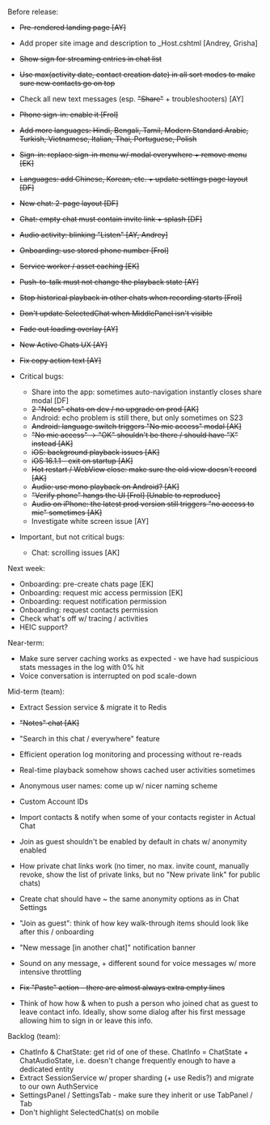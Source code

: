 Before release:
 
- ~~Pre-rendered landing page [AY]~~
- Add proper site image and description to _Host.cshtml [Andrey, Grisha]
- ~~Show <Recording> sign for streaming entries in chat list~~
- ~~Use max(activity date, contact creation date) in all sort modes to make sure new contacts go on top~~
- Check all new text messages (esp. ~~"Share"~~ + troubleshooters) [AY]
- ~~Phone sign-in: enable it [Frol]~~
- ~~Add more languages: Hindi, Bengali, Tamil, Modern Standard Arabic, Turkish, Vietnamese, Italian, Thai, Portuguese, Polish~~
- ~~Sign-in: replace sign-in menu w/ modal everywhere + remove menu [EK]~~
- ~~Languages: add Chinese, Korean, etc. + update settings page layout [DF]~~
- ~~New chat: 2-page layout [DF]~~
- ~~Chat: empty chat must contain invite link + splash [DF]~~
- ~~Audio activity: blinking "Listen" [AY, Andrey]~~
- ~~Onboarding: use stored phone number [Frol]~~
- ~~Service worker / asset caching [EK]~~
- ~~Push-to-talk must not change the playback state [AY]~~
- ~~Stop historical playback in other chats when recording starts [Frol]~~
- ~~Don't update SelectedChat when MiddlePanel isn't visible~~
- ~~Fade out loading overlay [AY]~~
- ~~New Active Chats UX [AY]~~
- ~~Fix copy action text [AY]~~ 

- Critical bugs:
    - Share into the app: sometimes auto-navigation instantly closes share modal [DF]
    - ~~2 "Notes" chats on dev / no upgrade on prod [AK]~~
    - Android: echo problem is still there, but only sometimes on S23
    - ~~Android: language switch triggers "No mic access" modal [AK]~~
    - ~~"No mic access" -> "OK" shouldn't be there / should have "X" instead [AK]~~
    - ~~iOS: background playback issues [AK]~~
    - ~~iOS 16.1.1 - exit on startup [AK]~~
    - ~~Hot restart / WebView close: make sure the old view doesn't record [AK]~~
    - ~~Audio: use mono playback on Android? [AK]~~
    - ~~"Verify phone" hangs the UI [Frol] [Unable to reproduce]~~
    - ~~Audio on iPhone: the latest prod version still triggers "no access to mic" sometimes [AK]~~
    - Investigate white screen issue [AY]
- Important, but not critical bugs:
    - Chat: scrolling issues [AK]

Next week:

- Onboarding: pre-create chats page [EK]
- Onboarding: request mic access permission [EK]
- Onboarding: request notification permission
- Onboarding: request contacts permission
- Check what's off w/ tracing / activities
- HEIC support?

Near-term:

- Make sure server caching works as expected - we have had suspicious stats messages in the log with 0% hit
- Voice conversation is interrupted on pod scale-down

Mid-term (team):

- Extract Session service & migrate it to Redis
- ~~"Notes" chat [AK]~~
- "Search in this chat / everywhere" feature
- Efficient operation log monitoring and processing without re-reads
- Real-time playback somehow shows cached user activities sometimes
- Anonymous user names: come up w/ nicer naming scheme
- Custom Account IDs
- Import contacts & notify when some of your contacts register in Actual Chat

- Join as guest shouldn't be enabled by default in chats w/ anonymity enabled
- How private chat links work (no timer, no max. invite count, manually revoke, show the list of private links, but no "New private link" for public chats)
- Create chat should have ~ the same anonymity options as in Chat Settings
- "Join as guest": think of how key walk-through items should look like after this / onboarding
- "New message [in another chat]" notification banner
- Sound on any message, + different sound for voice messages w/ more intensive throttling
- ~~Fix "Paste" action - there are almost always extra empty lines~~
- Think of how how & when to push a person who joined chat as guest to leave contact info. Ideally, show some dialog after his first message allowing him to sign in or leave this info.

Backlog (team):

- ChatInfo & ChatState: get rid of one of these. ChatInfo = ChatState + ChatAudioState, i.e. doesn't change frequently enough to have a dedicated entity
- Extract SessionService w/ proper sharding (+ use Redis?) and migrate to our own AuthService
- SettingsPanel / SettingsTab - make sure they inherit or use TabPanel / Tab
- Don't highlight SelectedChat(s) on mobile
